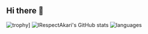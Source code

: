## Hi there 👋

![trophy](https://github-profile-trophy.vercel.app/?username=IRespectAkari)]
![IRespectAkari's GitHub stats](https://github-readme-stats.vercel.app/api?username=IRespectAkari&count_private=true&show_icons=true&theme=dracula)
![languages](https://github-readme-stats.vercel.app/api/top-langs/?username=IRespectAkari&hide=css,html&count_private=true&theme=dracula&langs_count=8&layout=compact)

<!--
**IRespectAkari/IRespectAkari** is a ✨ _special_ ✨ repository because its `README.md` (this file) appears on your GitHub profile.

Here are some ideas to get you started:

- 🔭 I’m currently working on ...
- 🌱 I’m currently learning ...
- 👯 I’m looking to collaborate on ...
- 🤔 I’m looking for help with ...
- 💬 Ask me about ...
- 📫 How to reach me: ...
- 😄 Pronouns: ...
- ⚡ Fun fact: ...
-->
